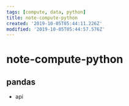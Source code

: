 ```yaml
---
tags: [compute, data, python]
title: note-compute-python
created: '2019-10-05T05:44:11.226Z'
modified: '2019-10-05T05:44:57.576Z'
---
```


# note-compute-python

## pandas
- api

